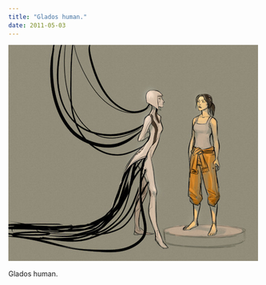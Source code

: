 ```yaml
---
title: "Glados human."
date: 2011-05-03
---
```


![2011-05-03-gkr2qn5k.jpeg](/images/2011-05-03-gkr2qn5k.jpeg)

Glados human.